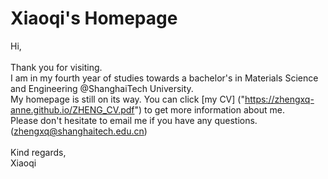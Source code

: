 # Xiaoqi's Homepage
Hi, 
<br>
<br>
Thank you for visiting.
<br>
I am in my fourth year of studies towards a bachelor's in Materials Science and Engineering @ShanghaiTech University.
<br>
My homepage is still on its way.  You can click [my CV] ("https://zhengxq-anne.github.io/ZHENG_CV.pdf") to get more information about me.
<br>
Please don't hesitate to email me if you have any questions.  (zhengxq@shanghaitech.edu.cn)
<br>
<br>
Kind regards,
<br>
Xiaoqi
